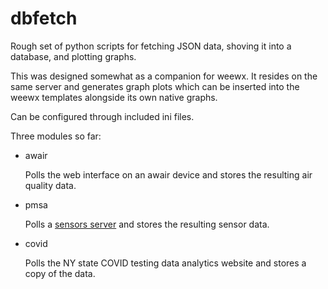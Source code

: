 # dbfetch
Rough set of python scripts for fetching JSON data, shoving it into a database, and plotting graphs.

This was designed somewhat as a companion for weewx. It resides on the same server and generates graph plots which can be inserted into the weewx templates alongside its own native graphs.

Can be configured through included ini files.

Three modules so far:

* awair

  Polls the web interface on an awair device and stores the resulting air quality data.
  
* pmsa

  Polls a [sensors server](https://github.com/indigoparadox/dbfetch-sensors) and stores the resulting sensor data.
  
* covid

  Polls the NY state COVID testing data analytics website and stores a copy of the data.
